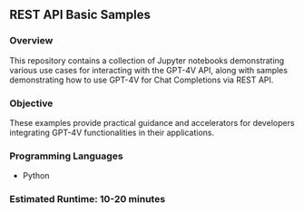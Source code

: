 
## REST API Basic Samples

### Overview

This repository contains a collection of Jupyter notebooks demonstrating various use cases for interacting with the GPT-4V API, along with samples demonstrating how to use GPT-4V for Chat Completions via REST API.

### Objective

These examples provide practical guidance and accelerators for developers integrating GPT-4V functionalities in their applications.

### Programming Languages
 - Python

### Estimated Runtime: 10-20 minutes